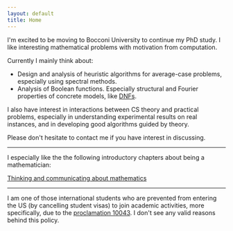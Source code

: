 ```yaml
---
layout: default
title: Home
---
```


I'm excited to be moving to Bocconi University to continue my PhD study. I like interesting mathematical problems with motivation from computation.

Currently I mainly think about:

* Design and analysis of heuristic algorithms for average-case problems, especially using spectral methods.
* Analysis of Boolean functions. Especially structural and Fourier properties of concrete models, like [DNFs](https://en.wikipedia.org/wiki/Disjunctive_normal_form).

I also have interest in interactions between CS theory and practical problems, especially in understanding experimental results on real instances, and in developing good algorithms guided by theory.
 
Please don't hesitate to contact me if you have interest in discussing.  
  
  
---
  
  
I especially like the the following introductory chapters about being a mathematician:

[Thinking and communicating about mathematics](https://sites.math.rutgers.edu/~saks/300S/Part1.pdf)  

---

I am one of those international students who are prevented from entering the US (by cancelling student visas) to join academic activities, more specifically, due to the [proclamation 10043](https://www.nafsa.org/regulatory-information/proclamation-suspending-entry-chinese-students-and-researchers-connected-prc). I don't see any valid reasons behind this policy.





